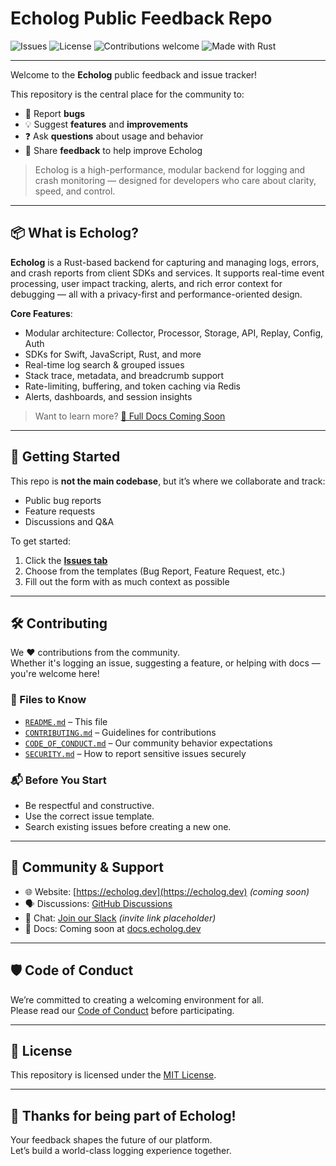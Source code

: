# Echolog Public Feedback Repo

![Issues](https://img.shields.io/github/issues/Echolog-Org/Echolog-public)
![License](https://img.shields.io/github/license/Echolog-Org/Echolog-public)
![Contributions welcome](https://img.shields.io/badge/contributions-welcome-brightgreen.svg)
![Made with Rust](https://img.shields.io/badge/made%20with-Rust-orange)

---

Welcome to the **Echolog** public feedback and issue tracker!

This repository is the central place for the community to:
- 🐛 Report **bugs**
- 💡 Suggest **features** and **improvements**
- ❓ Ask **questions** about usage and behavior
- 📣 Share **feedback** to help improve Echolog

> Echolog is a high-performance, modular backend for logging and crash monitoring — designed for developers who care about clarity, speed, and control.

---

## 📦 What is Echolog?

**Echolog** is a Rust-based backend for capturing and managing logs, errors, and crash reports from client SDKs and services. It supports real-time event processing, user impact tracking, alerts, and rich error context for debugging — all with a privacy-first and performance-oriented design.

**Core Features**:
- Modular architecture: Collector, Processor, Storage, API, Replay, Config, Auth
- SDKs for Swift, JavaScript, Rust, and more
- Real-time log search & grouped issues
- Stack trace, metadata, and breadcrumb support
- Rate-limiting, buffering, and token caching via Redis
- Alerts, dashboards, and session insights

> Want to learn more? [📘 Full Docs Coming Soon](https://echolog.dev)

---

## 🚀 Getting Started

This repo is **not the main codebase**, but it’s where we collaborate and track:
- Public bug reports
- Feature requests
- Discussions and Q&A

To get started:
1. Click the [**Issues tab**](https://github.com/Echolog-Org/Echolog-public/issues)
2. Choose from the templates (Bug Report, Feature Request, etc.)
3. Fill out the form with as much context as possible

---

## 🛠 Contributing

We ❤️ contributions from the community.  
Whether it's logging an issue, suggesting a feature, or helping with docs — you're welcome here!

### 📁 Files to Know
- [`README.md`](./README.md) – This file
- [`CONTRIBUTING.md`](./CONTRIBUTING.md) – Guidelines for contributions
- [`CODE_OF_CONDUCT.md`](./CODE_OF_CONDUCT.md) – Our community behavior expectations
- [`SECURITY.md`](./SECURITY.md) – How to report sensitive issues securely

### 📬 Before You Start
- Be respectful and constructive.
- Use the correct issue template.
- Search existing issues before creating a new one.

---

## 👥 Community & Support

- 🌐 Website: [https://echolog.dev](https://echolog.dev) *(coming soon)*
- 🗣️ Discussions: [GitHub Discussions](https://github.com/Echolog-Org/Echolog-public/discussions)
- 💬 Chat: [Join our Slack](https://join.slack.com/t/echolog-dev/shared_invite/...) *(invite link placeholder)*
- 🧠 Docs: Coming soon at [docs.echolog.dev](https://docs.echolog.dev)

---

## 🛡 Code of Conduct

We’re committed to creating a welcoming environment for all.  
Please read our [Code of Conduct](./CODE_OF_CONDUCT.md) before participating.

---

## 📜 License

This repository is licensed under the [MIT License](./LICENSE).

---

## 🙏 Thanks for being part of Echolog!

Your feedback shapes the future of our platform.  
Let’s build a world-class logging experience together.


